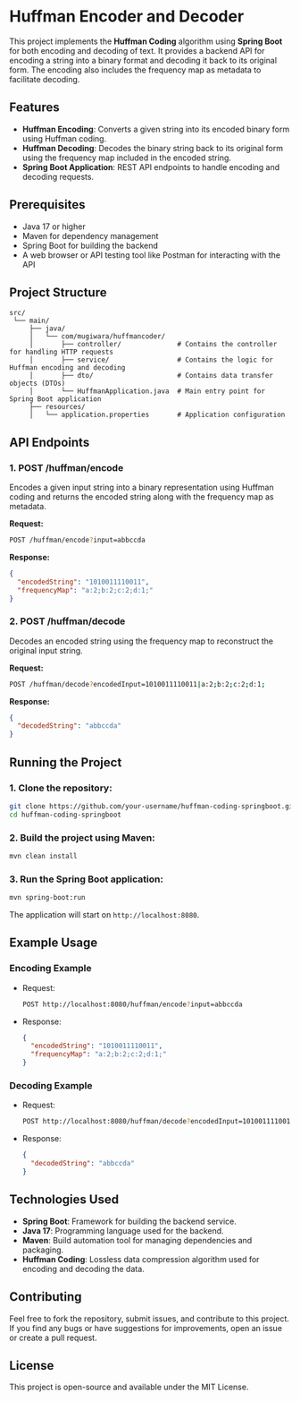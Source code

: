 # Huffman Encoder and Decoder

This project implements the **Huffman Coding** algorithm using **Spring Boot** for both encoding and decoding of text. It provides a backend API for encoding a string into a binary format and decoding it back to its original form. The encoding also includes the frequency map as metadata to facilitate decoding.

## Features
- **Huffman Encoding**: Converts a given string into its encoded binary form using Huffman coding.
- **Huffman Decoding**: Decodes the binary string back to its original form using the frequency map included in the encoded string.
- **Spring Boot Application**: REST API endpoints to handle encoding and decoding requests.

## Prerequisites
- Java 17 or higher
- Maven for dependency management
- Spring Boot for building the backend
- A web browser or API testing tool like Postman for interacting with the API

## Project Structure
```
src/
 └── main/
     ├── java/
     │   └── com/mugiwara/huffmancoder/
     │       ├── controller/              # Contains the controller for handling HTTP requests
     │       ├── service/                 # Contains the logic for Huffman encoding and decoding
     │       ├── dto/                     # Contains data transfer objects (DTOs)
     │       └── HuffmanApplication.java  # Main entry point for Spring Boot application
     ├── resources/
     │   └── application.properties       # Application configuration
```

## API Endpoints

### 1. **POST /huffman/encode**
Encodes a given input string into a binary representation using Huffman coding and returns the encoded string along with the frequency map as metadata.

**Request:**
```bash
POST /huffman/encode?input=abbccda
```

**Response:**
```json
{
  "encodedString": "1010011110011",
  "frequencyMap": "a:2;b:2;c:2;d:1;"
}
```

### 2. **POST /huffman/decode**
Decodes an encoded string using the frequency map to reconstruct the original input string.

**Request:**
```bash
POST /huffman/decode?encodedInput=1010011110011|a:2;b:2;c:2;d:1;
```

**Response:**
```json
{
  "decodedString": "abbccda"
}
```

## Running the Project

### 1. Clone the repository:
```bash
git clone https://github.com/your-username/huffman-coding-springboot.git
cd huffman-coding-springboot
```

### 2. Build the project using Maven:
```bash
mvn clean install
```

### 3. Run the Spring Boot application:
```bash
mvn spring-boot:run
```

The application will start on `http://localhost:8080`.

## Example Usage

### **Encoding Example**
- Request:
  ```bash
  POST http://localhost:8080/huffman/encode?input=abbccda
  ```

- Response:
  ```json
  {
    "encodedString": "1010011110011",
    "frequencyMap": "a:2;b:2;c:2;d:1;"
  }
  ```

### **Decoding Example**
- Request:
  ```bash
  POST http://localhost:8080/huffman/decode?encodedInput=1010011110011|a:2;b:2;c:2;d:1;
  ```

- Response:
  ```json
  {
    "decodedString": "abbccda"
  }
  ```

## Technologies Used
- **Spring Boot**: Framework for building the backend service.
- **Java 17**: Programming language used for the backend.
- **Maven**: Build automation tool for managing dependencies and packaging.
- **Huffman Coding**: Lossless data compression algorithm used for encoding and decoding the data.

## Contributing
Feel free to fork the repository, submit issues, and contribute to this project. If you find any bugs or have suggestions for improvements, open an issue or create a pull request.

## License
This project is open-source and available under the MIT License.
